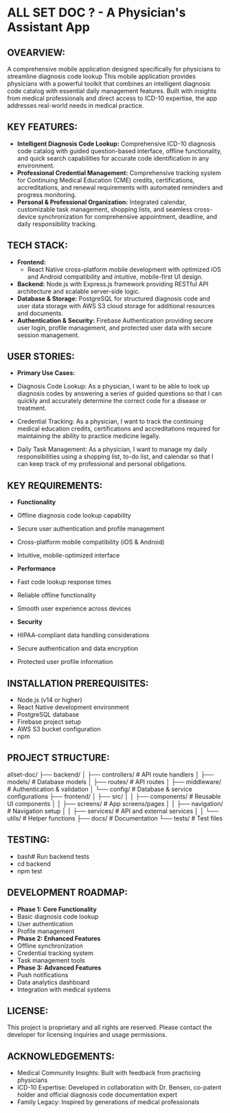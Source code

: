 # ALL SET DOC ? - A Physician's Assistant App

## OVEARVIEW:
A comprehensive mobile application designed specifically for physicians to streamline diagnosis code lookup 
This mobile application provides physicians with a powerful toolkit that combines an intelligent diagnosis code catalog with essential daily management features. Built with insights from medical professionals and direct access to ICD-10 expertise, the app addresses real-world needs in medical practice.

## KEY FEATURES:
- **Intelligent Diagnosis Code Lookup:** Comprehensive ICD-10 diagnosis code catalog with guided question-based interface, offline functionality, and quick search capabilities for accurate code identification in any environment.
- **Professional Credential Management:** Comprehensive tracking system for Continuing Medical Education (CME) credits, certifications, accreditations, and renewal requirements with automated reminders and progress monitoring.
- **Personal & Professional Organization:** Integrated calendar, customizable task management, shopping lists, and seamless cross-device synchronization for comprehensive appointment, deadline, and daily responsibility tracking.

## TECH STACK:
- **Frontend:** 
    - React Native cross-platform mobile development with optimized iOS and Android compatibility and intuitive, mobile-first UI design.
- **Backend:** Node.js with Express.js framework providing RESTful API architecture and scalable server-side logic.
- **Database & Storage:** PostgreSQL for structured diagnosis code and user data storage with AWS S3 cloud storage for additional resources and documents.
- **Authentication & Security:** Firebase Authentication providing secure user login, profile management, and protected user data with secure session management.

## USER STORIES:
- **Primary Use Cases:**
- Diagnosis Code Lookup:
As a physician, I want to be able to look up diagnosis codes by answering a series of guided questions so that I can quickly and accurately determine the correct code for a disease or treatment.

- Credential Tracking:
As a physician, I want to track the continuing medical education credits, certifications and accreditations required for maintaining the ability to practice medicine legally.

- Daily Task Management:
As a physician, I want to manage my daily responsibilities using a shopping list, to-do list, and calendar so that I can keep track of my professional and personal obligations.

## KEY REQUIREMENTS:
- **Functionality**
- Offline diagnosis code lookup capability
- Secure user authentication and profile management
- Cross-platform mobile compatibility (iOS & Android)
- Intuitive, mobile-optimized interface

- **Performance**
- Fast code lookup response times
- Reliable offline functionality
- Smooth user experience across devices

- **Security**
- HIPAA-compliant data handling considerations
- Secure authentication and data encryption
- Protected user profile information

## INSTALLATION PREREQUISITES:
- Node.js (v14 or higher)
- React Native development environment
- PostgreSQL database
- Firebase project setup
- AWS S3 bucket configuration
- npm 

## PROJECT STRUCTURE:
allset-doc/
├── backend/
│   ├── controllers/          # API route handlers
│   ├── models/              # Database models
│   ├── routes/              # API routes
│   ├── middleware/          # Authentication & validation
│   └── config/              # Database & service configurations
├── frontend/
│   ├── src/
│   │   ├── components/      # Reusable UI components
│   │   ├── screens/         # App screens/pages
│   │   ├── navigation/      # Navigation setup
│   │   ├── services/        # API and external services
│   │   └── utils/           # Helper functions
├── docs/                    # Documentation
└── tests/                   # Test files

## TESTING:
- bash# Run backend tests
- cd backend
- npm test

## DEVELOPMENT ROADMAP:
- **Phase 1: Core Functionality**
 - Basic diagnosis code lookup
 - User authentication
 - Profile management
- **Phase 2: Enhanced Features**
 - Offline synchronization
 - Credential tracking system
 - Task management tools
- **Phase 3: Advanced Features**
 - Push notifications
 - Data analytics dashboard
 - Integration with medical systems

## LICENSE:
This project is proprietary and all rights are reserved. Please contact the developer for licensing inquiries and usage permissions.

## ACKNOWLEDGEMENTS:
- Medical Community Insights: Built with feedback from practicing physicians
- ICD-10 Expertise: Developed in collaboration with Dr. Bensen, co-patent holder and official diagnosis code documentation expert
- Family Legacy: Inspired by generations of medical professionals 